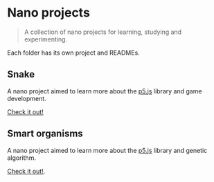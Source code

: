 # Nano projects
> A collection of nano projects for learning, studying and experimenting.

Each folder has its own project and READMEs.

## Snake
A nano project aimed to learn more about the [p5.js](http://p5js.org) library and game development.

[Check it out!](https://rawgit.com/conradoqg/study-nano-projects/master/snake/index.html)

## Smart organisms
A nano project aimed to learn more about the [p5.js](http://p5js.org) library and genetic algorithm.

[Check it out!](https://rawgit.com/conradoqg/study-nano-projects/master/smart-organisms/index.html).

